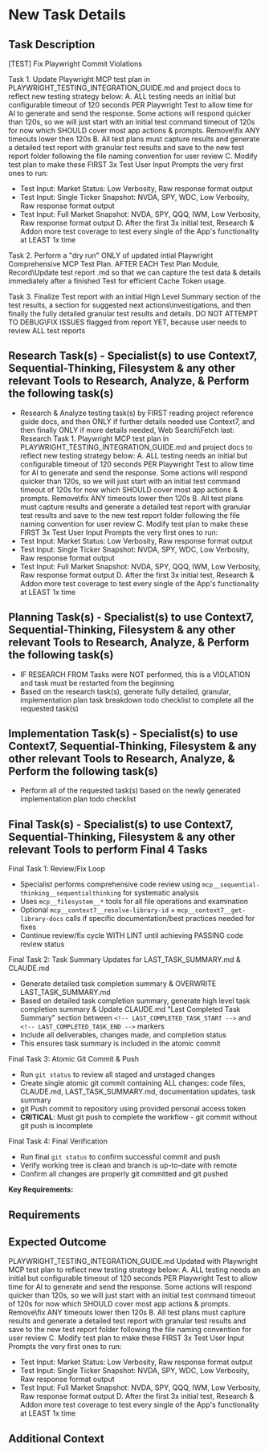 # New Task Details

## Task Description

[TEST] Fix Playwright Commit Violations

Task 1. Update Playwright MCP test plan in PLAYWRIGHT_TESTING_INTEGRATION_GUIDE.md and project docs to reflect new testing strategy below:
A. ALL testing needs an initial but configurable timeout of 120 seconds PER Playwright Test to allow time for AI to generate and send the response.  Some actions will respond quicker than 120s, so we will just start with an initial test command timeout of 120s for now which SHOULD cover most app actions & prompts.  Remove\fix ANY timeouts lower then 120s
B. All test plans must capture results and generate a detailed test report with granular test results and save to the new test report folder following the file naming convention for user review
C. Modify test plan to make these FIRST 3x Test User Input Prompts the very first ones to run:

- Test Input: Market Status: Low Verbosity, Raw response format output
- Test Input: Single Ticker Snapshot: NVDA, SPY, WDC, Low Verbosity, Raw response format output
- Test Input: Full Market Snapshot: NVDA, SPY, QQQ, IWM, Low Verbosity, Raw response format output
D. After the first 3x initial test, Research & Addon more test coverage to test every single of the App's functionality at LEAST 1x time

Task 2. Perform a "dry run" ONLY of updated intial Playwright Comprehensive MCP Test Plan. AFTER EACH Test Plan Module, Record\Update test report .md so that we can capture the test data & details immediately after a finished Test for efficient Cache Token usage.

Task 3. Finalize Test report with an initial High Level Summary section of the test results, a section for suggested next actions\investigations, and then finally the fully detailed granular test results and details.  DO NOT ATTEMPT TO DEBUG\FIX ISSUES flagged from report YET, because user needs to review ALL test reports

## Research Task(s) - Specialist(s) to use Context7, Sequential-Thinking, Filesystem & any other relevant Tools to Research, Analyze, & Perform the following task(s)

- Research & Analyze testing task(s) by FIRST reading project reference guide docs, and then ONLY if further details needed use Context7, and then finally ONLY if more details needed, Web Search\Fetch last:
Research Task 1. Playwright MCP test plan in PLAYWRIGHT_TESTING_INTEGRATION_GUIDE.md and project docs to reflect new testing strategy below:
A. ALL testing needs an initial but configurable timeout of 120 seconds PER Playwright Test to allow time for AI to generate and send the response.  Some actions will respond quicker than 120s, so we will just start with an initial test command timeout of 120s for now which SHOULD cover most app actions & prompts. Remove\fix ANY timeouts lower then 120s
B. All test plans must capture results and generate a detailed test report with granular test results and save to the new test report folder following the file naming convention for user review
C. Modify test plan to make these FIRST 3x Test User Input Prompts the very first ones to run:
- Test Input: Market Status: Low Verbosity, Raw response format output
- Test Input: Single Ticker Snapshot: NVDA, SPY, WDC, Low Verbosity, Raw response format output
- Test Input: Full Market Snapshot: NVDA, SPY, QQQ, IWM, Low Verbosity, Raw response format output
D. After the first 3x initial test, Research & Addon more test coverage to test every single of the App's functionality at LEAST 1x time

## Planning Task(s) - Specialist(s) to use Context7, Sequential-Thinking, Filesystem & any other relevant Tools to Research, Analyze, & Perform the following task(s)

- IF RESEARCH FROM Tasks were NOT performed, this is a VIOLATION and task must be restarted from the beginning
- Based on the research task(s), generate fully detailed, granular, implementation plan task breakdown todo checklist to complete all the requested task(s)

## Implementation Task(s) - Specialist(s) to use Context7, Sequential-Thinking, Filesystem & any other relevant Tools to Research, Analyze, & Perform the following task(s)

- Perform all of the requested task(s) based on the newly generated implementation plan todo checklist

## Final Task(s) - Specialist(s) to use Context7, Sequential-Thinking, Filesystem & any other relevant Tools to perform Final 4 Tasks

Final Task 1: Review/Fix Loop

- Specialist performs comprehensive code review using `mcp__sequential-thinking__sequentialthinking` for systematic analysis
- Uses `mcp__filesystem__*` tools for all file operations and examination
- Optional `mcp__context7__resolve-library-id` + `mcp__context7__get-library-docs` calls if specific documentation/best practices needed for fixes
- Continue review/fix cycle WITH LINT until achieving PASSING code review status

Final Task 2: Task Summary Updates for LAST_TASK_SUMMARY.md & CLAUDE.md

- Generate detailed task completion summary & OVERWRITE LAST_TASK_SUMMARY.md
- Based on detailed task completion summary, generate high level task completion summary & Update CLAUDE.md "Last Completed Task Summary" section between `<!-- LAST_COMPLETED_TASK_START -->` and `<!-- LAST_COMPLETED_TASK_END -->` markers
- Include all deliverables, changes made, and completion status
- This ensures task summary is included in the atomic commit

Final Task 3: Atomic Git Commit & Push

- Run `git status` to review all staged and unstaged changes
- Create single atomic git commit containing ALL changes: code files, CLAUDE.md, LAST_TASK_SUMMARY.md, documentation updates, task summary
- git Push commit to repository using provided personal access token
- **CRITICAL**: Must git push to complete the workflow - git commit without git push is incomplete

Final Task 4: Final Verification

- Run final `git status` to confirm successful commit and push
- Verify working tree is clean and branch is up-to-date with remote
- Confirm all changes are properly git committed and git pushed

**Key Requirements:**

## Requirements

## Expected Outcome

PLAYWRIGHT_TESTING_INTEGRATION_GUIDE.md Updated with Playwright MCP test plan to reflect new testing strategy below:
A. ALL testing needs an initial but configurable timeout of 120 seconds PER Playwright Test to allow time for AI to generate and send the response.  Some actions will respond quicker than 120s, so we will just start with an initial test command timeout of 120s for now which SHOULD cover most app actions & prompts.  Remove\fix ANY timeouts lower then 120s
B. All test plans must capture results and generate a detailed test report with granular test results and save to the new test report folder following the file naming convention for user review
C. Modify test plan to make these FIRST 3x Test User Input Prompts the very first ones to run:

- Test Input: Market Status: Low Verbosity, Raw response format output
- Test Input: Single Ticker Snapshot: NVDA, SPY, WDC, Low Verbosity, Raw response format output
- Test Input: Full Market Snapshot: NVDA, SPY, QQQ, IWM, Low Verbosity, Raw response format output
D. After the first 3x initial test, Research & Addon more test coverage to test every single of the App's functionality at LEAST 1x time

## Additional Context
